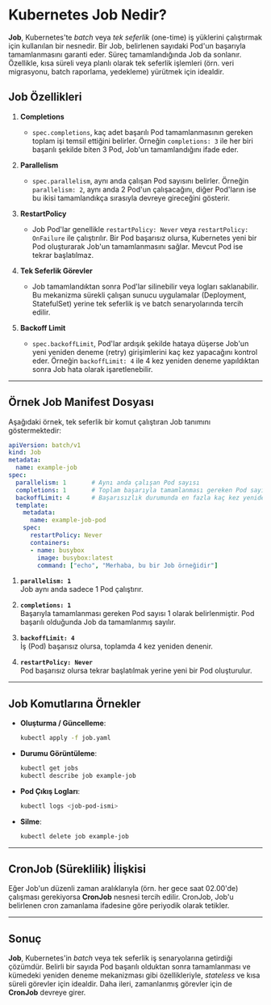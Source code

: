# Kubernetes Job Nedir?

**Job**, Kubernetes'te *batch* veya *tek seferlik* (one-time) iş yüklerini çalıştırmak için kullanılan bir nesnedir. Bir Job, belirlenen sayıdaki Pod'un başarıyla tamamlanmasını garanti eder. Süreç tamamlandığında Job da sonlanır. Özellikle, kısa süreli veya planlı olarak tek seferlik işlemleri (örn. veri migrasyonu, batch raporlama, yedekleme) yürütmek için idealdir.

## Job Özellikleri

1. **Completions**  
   - `spec.completions`, kaç adet başarılı Pod tamamlanmasının gereken toplam işi temsil ettiğini belirler. Örneğin `completions: 3` ile her biri başarılı şekilde biten 3 Pod, Job'un tamamlandığını ifade eder.

2. **Parallelism**  
   - `spec.parallelism`, aynı anda çalışan Pod sayısını belirler. Örneğin `parallelism: 2`, aynı anda 2 Pod'un çalışacağını, diğer Pod'ların ise bu ikisi tamamlandıkça sırasıyla devreye gireceğini gösterir.

3. **RestartPolicy**  
   - Job Pod'lar genellikle `restartPolicy: Never` veya `restartPolicy: OnFailure` ile çalıştırılır. Bir Pod başarısız olursa, Kubernetes yeni bir Pod oluşturarak Job'un tamamlanmasını sağlar. Mevcut Pod ise tekrar başlatılmaz.

4. **Tek Seferlik Görevler**  
   - Job tamamlandıktan sonra Pod'lar silinebilir veya logları saklanabilir. Bu mekanizma sürekli çalışan sunucu uygulamalar (Deployment, StatefulSet) yerine tek seferlik iş ve batch senaryolarında tercih edilir.

5. **Backoff Limit**  
   - `spec.backoffLimit`, Pod'lar ardışık şekilde hataya düşerse Job'un yeni yeniden deneme (retry) girişimlerini kaç kez yapacağını kontrol eder. Örneğin `backoffLimit: 4` ile 4 kez yeniden deneme yapıldıktan sonra Job hata olarak işaretlenebilir.

---

## Örnek Job Manifest Dosyası

Aşağıdaki örnek, tek seferlik bir komut çalıştıran Job tanımını göstermektedir:

```yaml
apiVersion: batch/v1
kind: Job
metadata:
  name: example-job
spec:
  parallelism: 1       # Aynı anda çalışan Pod sayısı
  completions: 1       # Toplam başarıyla tamamlanması gereken Pod sayısı
  backoffLimit: 4      # Başarısızlık durumunda en fazla kaç kez yeniden deneme
  template:
    metadata:
      name: example-job-pod
    spec:
      restartPolicy: Never
      containers:
      - name: busybox
        image: busybox:latest
        command: ["echo", "Merhaba, bu bir Job örneğidir"]
```

1. **`parallelism: 1`**  
   Job aynı anda sadece 1 Pod çalıştırır.  

2. **`completions: 1`**  
   Başarıyla tamamlanması gereken Pod sayısı 1 olarak belirlenmiştir. Pod başarılı olduğunda Job da tamamlanmış sayılır.

3. **`backoffLimit: 4`**  
   İş (Pod) başarısız olursa, toplamda 4 kez yeniden denenir.  

4. **`restartPolicy: Never`**  
   Pod başarısız olursa tekrar başlatılmak yerine yeni bir Pod oluşturulur.

---

## Job Komutlarına Örnekler

- **Oluşturma / Güncelleme**:  
  ```bash
  kubectl apply -f job.yaml
  ```

- **Durumu Görüntüleme**:  
  ```bash
  kubectl get jobs
  kubectl describe job example-job
  ```

- **Pod Çıkış Logları**:  
  ```bash
  kubectl logs <job-pod-ismi>
  ```

- **Silme**:  
  ```bash
  kubectl delete job example-job
  ```

---

## CronJob (Süreklilik) İlişkisi

Eğer Job'un düzenli zaman aralıklarıyla (örn. her gece saat 02.00'de) çalışması gerekiyorsa **CronJob** nesnesi tercih edilir. CronJob, Job'u belirlenen cron zamanlama ifadesine göre periyodik olarak tetikler.

---

## Sonuç

**Job**, Kubernetes'in *batch* veya tek seferlik iş senaryolarına getirdiği çözümdür. Belirli bir sayıda Pod başarılı olduktan sonra tamamlanması ve kümedeki yeniden deneme mekanizması gibi özellikleriyle, *stateless* ve kısa süreli görevler için idealdir. Daha ileri, zamanlanmış görevler için de **CronJob** devreye girer.
